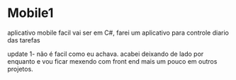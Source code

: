 # Mobile1
 aplicativo mobile facil
 vai ser em C#, farei um aplicativo para controle diario das tarefas
 
update 1- não é facil como eu achava.
acabei deixando de lado por enquanto e vou ficar mexendo com front end mais um pouco em outros projetos.
